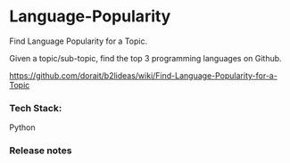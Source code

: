 # Language-Popularity

Find Language Popularity for a Topic. 

Given a topic/sub-topic, find the top 3 programming languages on Github.

https://github.com/dorait/b2lideas/wiki/Find-Language-Popularity-for-a-Topic

### Tech Stack:

Python

### Release notes

